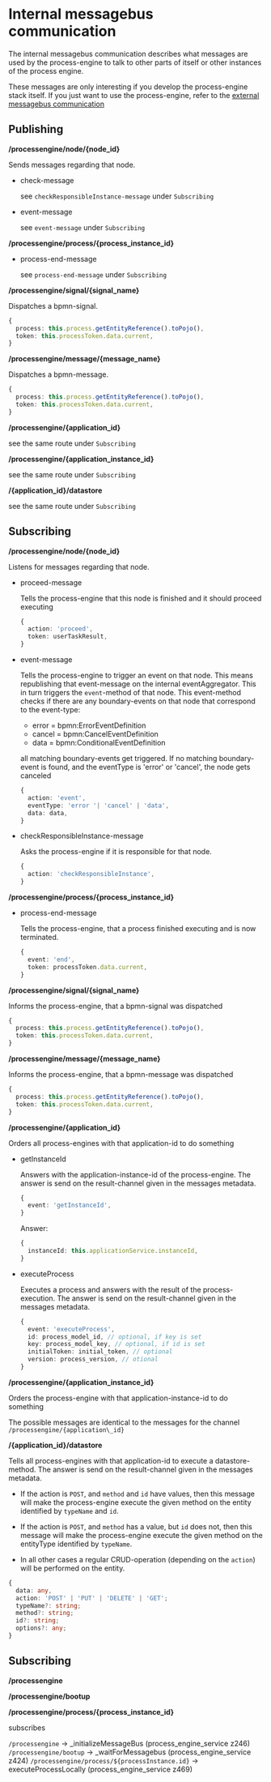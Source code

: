# Internal messagebus communication

The internal messagebus communication describes what messages are used by the process-engine to
talk to other parts of itself or other instances of the process engine.

These messages are only interesting if you develop the process-engine stack itself. If you just
want to use the process-engine, refer to the [external messagebus communication](../external/README.md)

## Publishing

**/processengine/node/{node\_id}**

Sends messages regarding that node.

- check-message

  see `checkResponsibleInstance-message` under `Subscribing`

- event-message

  see `event-message` under `Subscribing`

**/processengine/process/{process\_instance\_id}**

- process-end-message

  see `process-end-message` under `Subscribing`

**/processengine/signal/{signal\_name}**

Dispatches a bpmn-signal.

```TypeScript
{
  process: this.process.getEntityReference().toPojo(),
  token: this.processToken.data.current,
}
```

**/processengine/message/{message\_name}**

Dispatches a bpmn-message.

```TypeScript
{
  process: this.process.getEntityReference().toPojo(),
  token: this.processToken.data.current,
}
```

**/processengine/{application\_id}**

see the same route under `Subscribing`

**/processengine/{application\_instance\_id}**

see the same route under `Subscribing`

**/{application\_id}/datastore**

see the same route under `Subscribing`

## Subscribing

**/processengine/node/{node\_id}**

Listens for messages regarding that node.

- proceed-message

  Tells the process-engine that this node is finished and it should proceed
  executing

  ```TypeScript
  {
    action: 'proceed',
    token: userTaskResult,
  }
  ```

- event-message

  Tells the process-engine to trigger an event on that node. This means
  republishing that event-message on the internal eventAggregator. This
  in turn triggers the `event`-method of that node.
  This event-method checks if there are any boundary-events on that node
  that correspond to the event-type:

  - error = bpmn:ErrorEventDefinition
  - cancel = bpmn:CancelEventDefinition
  - data = bpmn:ConditionalEventDefinition

  all matching boundary-events get triggered. If no matching boundary-event
  is found, and the eventType is 'error' or 'cancel', the node gets canceled

  ```TypeScript
  {
    action: 'event',
    eventType: 'error '| 'cancel' | 'data',
    data: data,
  }
  ```

- checkResponsibleInstance-message

  Asks the process-engine if it is responsible for that node.

  ```TypeScript
  {
    action: 'checkResponsibleInstance',
  }
  ```

**/processengine/process/{process\_instance\_id}**

- process-end-message

  Tells the process-engine, that a process finished executing and is now
  terminated.

  ```TypeScript
  {
    event: 'end',
    token: processToken.data.current,
  }
  ```

**/processengine/signal/{signal\_name}**

Informs the process-engine, that a bpmn-signal was dispatched

```TypeScript
{
  process: this.process.getEntityReference().toPojo(),
  token: this.processToken.data.current,
}
```

**/processengine/message/{message\_name}**

Informs the process-engine, that a bpmn-message was dispatched

```TypeScript
{
  process: this.process.getEntityReference().toPojo(),
  token: this.processToken.data.current,
}
```

**/processengine/{application\_id}**

Orders all process-engines with that application-id to do something

- getInstanceId

  Answers with the application-instance-id of the process-engine.
  The answer is send on the result-channel given in the messages metadata.

  ```TypeScript
  {
    event: 'getInstanceId',
  }
  ```

  Answer:
  ```TypeScript
  {
    instanceId: this.applicationService.instanceId,
  }
  ```

- executeProcess

  Executes a process and answers with the result of the process-execution.
  The answer is send on the result-channel given in the messages metadata.

  ```TypeScript
  {
    event: 'executeProcess',
    id: process_model_id, // optional, if key is set
    key: process_model_key, // optional, if id is set
    initialToken: initial_token, // optional
    version: process_version, // otional
  }
  ```

**/processengine/{application\_instance\_id}**

Orders the process-engine with that application-instance-id to do something

The possible messages are identical to the messages for the channel
`/processengine/{application\_id}`

**/{application\_id}/datastore**

Tells all process-engines with that application-id to execute a
datastore-method. The answer is send on the result-channel given in the messages
metadata.

- If the action is `POST`, and `method` and `id` have values, then this message
will make the process-engine execute the given method on the entity identified
by `typeName` and `id`.

- If the action is `POST`, and `method` has a value, but `id` does not, then
this message will make the process-engine execute the given method on the
entityType identified by `typeName`.

- In all other cases a regular CRUD-operation (depending on the `action`) will
be performed on the entity.

```TypeScript
{
  data: any,
  action: 'POST' | 'PUT' | 'DELETE' | 'GET';
  typeName?: string;
  method?: string;
  id?: string;
  options?: any;
}
```





## Subscribing


**/processengine**

**/processengine/bootup**

**/processengine/process/{process\_instance\_id}**

subscribes

`/processengine` -> \_initializeMessageBus (process\_engine\_service z246)
`/processengine/bootup` -> _waitForMessagebus (process\_engine\_service z424)
`/processengine/process/${processInstance.id}` -> executeProcessLocally (process\_engine\_service z469)
